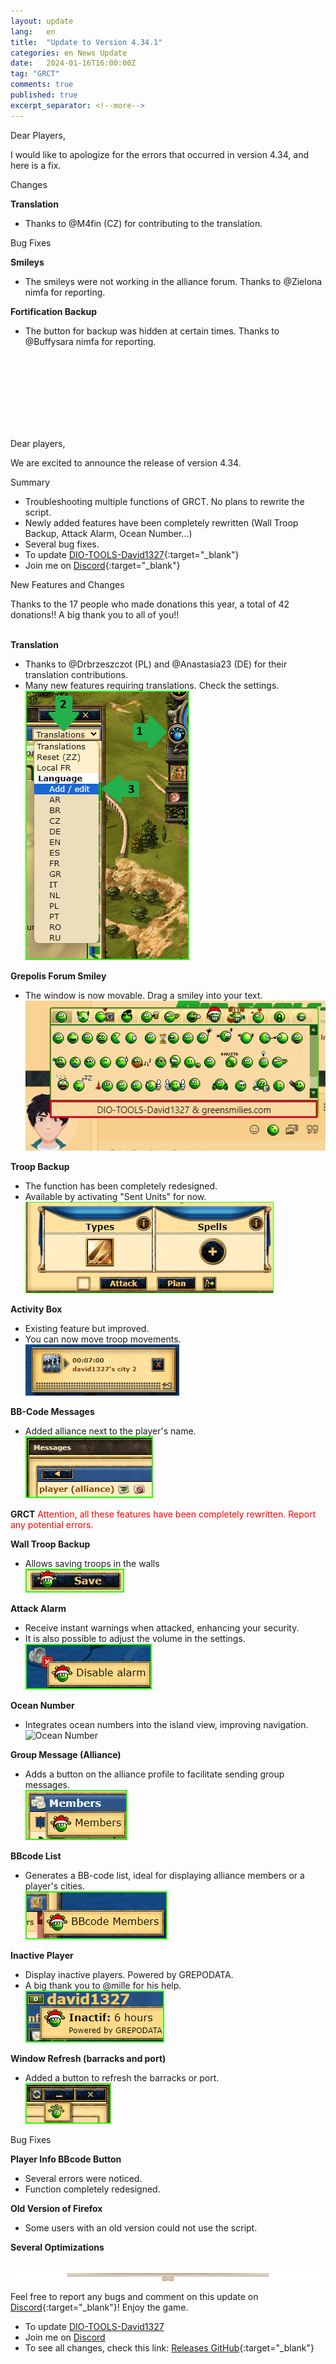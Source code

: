 ```yaml
---
layout: update
lang:   en
title:  "Update to Version 4.34.1"
categories: en News Update
date:   2024-01-16T16:00:00Z
tag: "GRCT"
comments: true
published: true
excerpt_separator: <!--more-->
---
```

Dear Players,

I would like to apologize for the errors that occurred in version 4.34, and here is a fix.

<div class="gpcl tip">Changes</div>

**Translation**
* Thanks to @M4fin (CZ) for contributing to the translation.

<div class="gpcl bug">Bug Fixes</div>

**Smileys**
* The smileys were not working in the alliance forum. Thanks to @Zielona nimfa for reporting.

**Fortification Backup**
* The button for backup was hidden at certain times. Thanks to @Buffysara nimfa for reporting.

<!--more-->

<div style="text-align: center; height: 90px; font-size: 20px; line-height: 85px; color: #FFF; background: url(https://www.tuto-de-david1327.com/medias/images/header.png) no-repeat center; font-weight: bold;">
<h2 style="line-height: 2.2;">Update 4.34</h2>
</div>

Dear players,

We are excited to announce the release of version 4.34.

<div class="gpcl note">Summary</div>

* Troubleshooting multiple functions of GRCT. No plans to rewrite the script.
* Newly added features have been completely rewritten (Wall Troop Backup, Attack Alarm, Ocean Number...)
* Several bug fixes.
* To update [DIO-TOOLS-David1327][1]{:target="_blank"}
* Join me on [Discord][2]{:target="_blank"}


<div class="gpcl tip">New Features and Changes</div>

Thanks to the 17 people who made donations this year, a total of 42 donations!! A big thank you to all of you!!<br><br>

**Translation**
* Thanks to @Drbrzeszczot (PL) and @Anastasia23 (DE) for their translation contributions.
* Many new features requiring translations. Check the settings.<br>
![Grepolis forum smiley](/img/update/Capture-d-ecran-2024-01-05-162857.png)

**Grepolis Forum Smiley**
* The window is now movable. Drag a smiley into your text.<br>
![Grepolis forum smiley](/img/update/Capture-d-ecran-2023-12-26-213635.png)

**Troop Backup**
* The function has been completely redesigned.
* Available by activating "Sent Units" for now.<br>
![Troop Backup](/img/update/Capture-d-ecran-2023-12-26-214457.png)

**Activity Box**
* Existing feature but improved.
* You can now move troop movements.<br>
![Activity Box](/img/update/Capture-d-ecran-2023-12-11-193935.png)

**BB-Code Messages**
* Added alliance next to the player's name.<br>
![BB-Code Messages](/img/update/Capture-d-ecran-2023-12-27-224703.png)

**GRCT**
<span style="color:red;">Attention, all these features have been completely rewritten. Report any potential errors.</span>

**Wall Troop Backup**
* Allows saving troops in the walls<br>
![Wall Troop Backup](/img/dio/settings/Sauvegarde-des-remparts.png)

**Attack Alarm**
* Receive instant warnings when attacked, enhancing your security.
* It is also possible to adjust the volume in the settings.<br>
![Attack Alarm](/img/dio/settings/Alarme-d-attaque.png)

**Ocean Number**
* Integrates ocean numbers into the island view, improving navigation.<br>
![Ocean Number](/img/dio/settings/Numéro-d-ocean.png)

**Group Message (Alliance)**
* Adds a button on the alliance profile to facilitate sending group messages.<br>
![Group Message (Alliance)](/img/dio/settings/Message_de_groupe.png)

**BBcode List**
* Generates a BB-code list, ideal for displaying alliance members or a player's cities.<br>
![BBcode List](/img/dio/settings/BBcode_List.png)

**Inactive Player**
* Display inactive players. Powered by GREPODATA.
* A big thank you to @mille for his help.<br>
![Inactive Player](/img/dio/settings/Joueur_inactif.png)

**Window Refresh (barracks and port)**
* Added a button to refresh the barracks or port.<br>
![Window Refresh (barracks and port)](/img/update/Capture-d-ecran-2024-01-05-162313.png)

<div class="gpcl bug">Bug Fixes</div>

**Player Info BBcode Button**
* Several errors were noticed.<br>
* Function completely redesigned.

**Old Version of Firefox**
* Some users with an old version could not use the script.

**Several Optimizations**
<br><br>

![gpcl-line](/img/site/gpcl/gpcl-line.png)

Feel free to report any bugs and comment on this update on [Discord][2]{:target="_blank"}!
Enjoy the game.

* To update [DIO-TOOLS-David1327][1]
* Join me on [Discord][2]
* To see all changes, check this link: [Releases GitHub](https://github.com/DIO-David1327/DIO-TOOLS-David1327/releases){:target="_blank"}


[1]: /DIO-TOOLS-David1327/code.user.js "DIO-TOOLS-David1327"
[2]: https://discord.gg/Q7WXtmRNRW "https://discord.gg/Q7WXtmRNRW"
